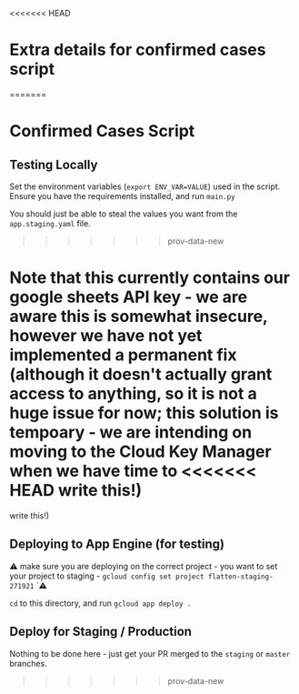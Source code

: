 <<<<<<< HEAD
# Extra details for confirmed cases script
=======
# Confirmed Cases Script

## Testing Locally

Set the environment variables (`export ENV_VAR=VALUE`) used in the script.
Ensure you have the requirements installed, and run `main.py`

You should just be able to steal the values you want from the `app.staging.yaml` file.
>>>>>>> prov-data-new

Note that this currently contains our google sheets API key - we are aware this is somewhat insecure,
however we have not yet implemented a permanent fix (although it doesn't actually grant access to anything,
so it is not a huge issue for now; this solution is tempoary - we are intending on moving to the Cloud Key Manager when we have time to
<<<<<<< HEAD
write this!)
=======
write this!)

## Deploying to App Engine (for testing)

:warning: make sure you are deploying on the correct project - you want to set your project to staging - `gcloud config set project flatten-staging-271921` `:warning:

`cd` to this directory, and run `gcloud app deploy .`

## Deploy for Staging / Production

Nothing to be done here - just get your PR merged to the `staging` or `master` branches.
>>>>>>> prov-data-new
